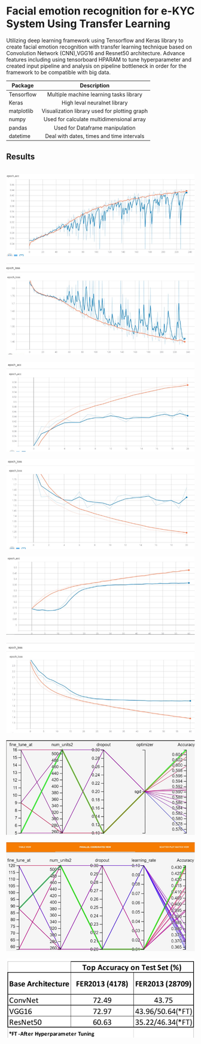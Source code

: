 # Facial emotion recognition for e-KYC System Using Transfer Learning
Utilizing deep learning framework using Tensorflow and Keras library to create facial emotion recognition with transfer learning technique based on Convolution Network (CNN),VGG16 and Resnet50 architecture. Advance features including using tensorboard HPARAM to tune hyperparameter and created input pipeline and analysis on pipeline bottleneck in order for the framework to be compatible with big data.

| Package       | Description                                   |
| ------------- |:---------------------------------------------:|
| Tensorflow    | Multiple machine learning tasks library       |
| Keras         | High leval neuralnet library                  | 
| matplotlib    | Visualization library used for plotting graph |
| numpy         | Used for calculate multidimensional array     |
| pandas        | Used for Dataframe manipulation               |    
| datetime      | Deal with dates, times and time intervals     |  

## Results

<br>![result](image/cnn_acc.png)</br>
<br>![result](image/cnn_loss.png)</br>
<br>![result](image/vgg_acc.png)</br>
<br>![result](image/vgg_loss.png)</br>
<br>![result](image/resnet_acc.png)</br>
<br>![result](image/resnet_loss.png)</br>
<br>![result](image/hp_vgg.png)</br>
<br>![result](image/hp_resnet.png)</br>
<br>![result](image/overall.png)</br>
